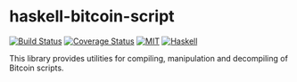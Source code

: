 haskell-bitcoin-script
==================

[![Build Status](https://travis-ci.org/solatis/haskell-bitcoin-script.png?branch=master)](https://travis-ci.org/solatis/haskell-bitcoin-script)
[![Coverage Status](https://coveralls.io/repos/solatis/haskell-bitcoin-script/badge.svg?branch=master)](https://coveralls.io/r/solatis/haskell-bitcoin-script?branch=master)
[![MIT](http://b.repl.ca/v1/license-MIT-blue.png)](http://en.wikipedia.org/wiki/MIT_License)
[![Haskell](http://b.repl.ca/v1/language-haskell-lightgrey.png)](http://haskell.org)

This library provides utilities for compiling, manipulation and decompiling of
Bitcoin scripts.
